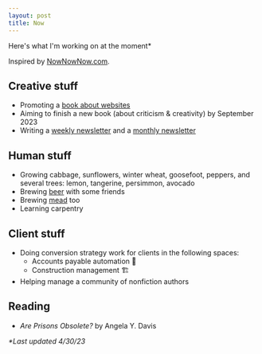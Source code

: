 ```yaml
---
layout: post
title: Now
---
```

Here's what I'm working on at the moment*

Inspired by [NowNowNow.com](https://nownownow.com/).

## Creative stuff

- Promoting a [book about websites](https://www.amazon.com/dp/B0BVSXB5W7)
- Aiming to finish a new book (about criticism & creativity) by September 2023
- Writing a [weekly newsletter](/newsletter) and a [monthly newsletter](/blip)

## Human stuff

- Growing cabbage, sunflowers, winter wheat, goosefoot, peppers, and several trees: lemon, tangerine, persimmon, avocado
- Brewing [beer](https://eufaula.biz/beer) with some friends
- Brewing [mead](https://eufaula.biz/mead) too
- Learning carpentry

## Client stuff

- Doing conversion strategy work for clients in the following spaces:
  - Accounts payable automation 🧾
  - Construction management 🏗
- Helping manage a community of nonfiction authors

## Reading

- _Are Prisons Obsolete?_ by Angela Y. Davis

_*Last updated 4/30/23_
